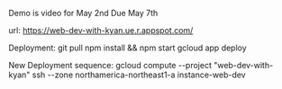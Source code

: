 Demo is video for May 2nd 
Due May 7th

url:
https://web-dev-with-kyan.ue.r.appspot.com/

Deployment:
git pull
npm install && npm start
gcloud app deploy


New Deployment sequence:
gcloud compute --project "web-dev-with-kyan" ssh --zone northamerica-northeast1-a instance-web-dev
